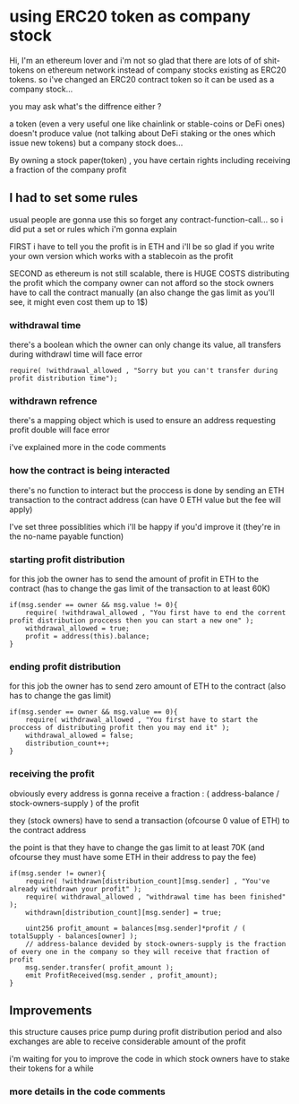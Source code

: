 # using ERC20 token as company stock 

Hi, I'm an ethereum lover and i'm not so glad that there are lots of of shit-tokens on ethereum network instead of company stocks existing as ERC20 tokens.
so i've changed an ERC20 contract token so it can be used as a company stock...

you may ask what's the diffrence either ?

a token (even a very useful one like chainlink or stable-coins or DeFi ones) doesn't produce value (not talking about DeFi staking or the ones which issue new tokens) but a company stock does...

By owning a stock paper(token) , you have certain rights including receiving a fraction of the company profit

## I had to set some rules

usual people are gonna use this so forget any contract-function-call... so i did put a set or rules which i'm gonna explain


FIRST i have to tell you the profit is in ETH and i'll be so glad if you write your own version which works with a stablecoin as the profit

SECOND as ethereum is not still scalable, there is HUGE COSTS distributing the profit which the company owner can not afford so the stock owners have to call the contract manually (an also change the gas limit as you'll see, it might even cost them up to 1$)

### withdrawal time

there's a boolean which the owner can only change its value, all transfers during withdrawl time will face error

```
require( !withdrawal_allowed , "Sorry but you can't transfer during profit distribution time");
```

### withdrawn refrence

there's a mapping object which is used to ensure an address requesting profit double will face error

i've explained more in the code comments  

### how the contract is being interacted

there's no function to interact but the proccess is done by sending an ETH transaction to the contract address (can have 0 ETH value but the fee will apply)


I've set three possiblities which i'll be happy if you'd improve it (they're in the no-name payable function)

### starting profit distribution

for this job the owner has to send the amount of profit in ETH to the contract (has to change the gas limit of the transaction to at least 60K)

```
if(msg.sender == owner && msg.value != 0){
    require( !withdrawal_allowed , "You first have to end the corrent profit distribution proccess then you can start a new one" );
    withdrawal_allowed = true;
    profit = address(this).balance;  
}
```

### ending profit distribution

for this job the owner has to send zero amount of ETH to the contract (also has to change the gas limit)

```
if(msg.sender == owner && msg.value == 0){
    require( withdrawal_allowed , "You first have to start the proccess of distributing profit then you may end it" );
    withdrawal_allowed = false;
    distribution_count++;
}
```

### receiving the profit

obviously every address is gonna receive a fraction : ( address-balance / stock-owners-supply ) of the profit

they (stock owners) have to send a transaction (ofcourse 0 value of ETH) to the contract address

the point is that they have to change the gas limit to at least 70K (and ofcourse they must have some ETH in their address to pay the fee) 

```
if(msg.sender != owner){
    require( !withdrawn[distribution_count][msg.sender] , "You've already withdrawn your profit" );
    require( withdrawal_allowed , "withdrawal time has been finished" );
    withdrawn[distribution_count][msg.sender] = true;
    
    uint256 profit_amount = balances[msg.sender]*profit / ( totalSupply - balances[owner] );
    // address-balance devided by stock-owners-supply is the fraction of every one in the company so they will receive that fraction of profit
    msg.sender.transfer( profit_amount );
    emit ProfitReceived(msg.sender , profit_amount);
}
```

## Improvements

this structure causes price pump during profit distribution period and also exchanges are able to receive considerable amount of the profit

i'm waiting for you to improve the code in which stock owners have to stake their tokens for a while

### more details in the code comments
